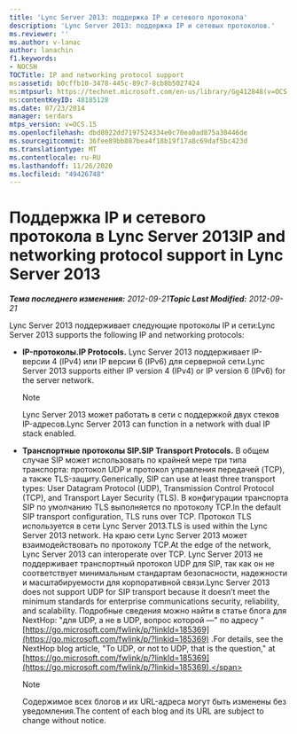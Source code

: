 ```yaml
---
title: 'Lync Server 2013: поддержка IP и сетевого протокола'
description: 'Lync Server 2013: поддержка IP и сетевых протоколов.'
ms.reviewer: ''
ms.author: v-lanac
author: lanachin
f1.keywords:
- NOCSH
TOCTitle: IP and networking protocol support
ms:assetid: b0cffb10-3478-445c-89c7-8cb8b5027424
ms:mtpsurl: https://technet.microsoft.com/en-us/library/Gg412848(v=OCS.15)
ms:contentKeyID: 48185128
ms.date: 07/23/2014
manager: serdars
mtps_version: v=OCS.15
ms.openlocfilehash: dbd8022dd7197524334e0c70ea0ad875a30446de
ms.sourcegitcommit: 36fee89bb887bea4f18b19f17a8c69daf5bc423d
ms.translationtype: MT
ms.contentlocale: ru-RU
ms.lasthandoff: 11/26/2020
ms.locfileid: "49426748"
---
```

# <a name="ip-and-networking-protocol-support-in-lync-server-2013"></a><span data-ttu-id="00119-103">Поддержка IP и сетевого протокола в Lync Server 2013</span><span class="sxs-lookup"><span data-stu-id="00119-103">IP and networking protocol support in Lync Server 2013</span></span>

<div data-xmlns="http://www.w3.org/1999/xhtml">

<div class="topic" data-xmlns="http://www.w3.org/1999/xhtml" data-msxsl="urn:schemas-microsoft-com:xslt" data-cs="https://msdn.microsoft.com/">

<div data-asp="https://msdn2.microsoft.com/asp">



</div>

<div id="mainSection">

<div id="mainBody"><span data-ttu-id="00119-104">

<span> </span></span><span class="sxs-lookup"><span data-stu-id="00119-104">

<span> </span></span></span>

<span data-ttu-id="00119-105">_**Тема последнего изменения:** 2012-09-21_</span><span class="sxs-lookup"><span data-stu-id="00119-105">_**Topic Last Modified:** 2012-09-21_</span></span>

<span data-ttu-id="00119-106">Lync Server 2013 поддерживает следующие протоколы IP и сети:</span><span class="sxs-lookup"><span data-stu-id="00119-106">Lync Server 2013 supports the following IP and networking protocols:</span></span>

  - <span data-ttu-id="00119-107">**IP-протоколы.**</span><span class="sxs-lookup"><span data-stu-id="00119-107">**IP Protocols.**</span></span>   <span data-ttu-id="00119-108">Lync Server 2013 поддерживает IP-версии 4 (IPv4) или IP версии 6 (IPv6) для серверной сети.</span><span class="sxs-lookup"><span data-stu-id="00119-108">Lync Server 2013 supports either IP version 4 (IPv4) or IP version 6 (IPv6) for the server network.</span></span>
    
    <div>
    

    > [!NOTE]  
    > <span data-ttu-id="00119-109">Lync Server 2013 может работать в сети с поддержкой двух стеков IP-адресов.</span><span class="sxs-lookup"><span data-stu-id="00119-109">Lync Server 2013 can function in a network with dual IP stack enabled.</span></span>

    
    </div>

  - <span data-ttu-id="00119-110">**Транспортные протоколы SIP.**</span><span class="sxs-lookup"><span data-stu-id="00119-110">**SIP Transport Protocols.**</span></span>   <span data-ttu-id="00119-111">В общем случае SIP может использовать по крайней мере три типа транспорта: протокол UDP и протокол управления передачей (TCP), а также TLS-защиту.</span><span class="sxs-lookup"><span data-stu-id="00119-111">Generically, SIP can use at least three transport types: User Datagram Protocol (UDP), Transmission Control Protocol (TCP), and Transport Layer Security (TLS).</span></span> <span data-ttu-id="00119-112">В конфигурации транспорта SIP по умолчанию TLS выполняется по протоколу TCP.</span><span class="sxs-lookup"><span data-stu-id="00119-112">In the default SIP transport configuration, TLS runs over TCP.</span></span> <span data-ttu-id="00119-113">Протокол TLS используется в сети Lync Server 2013.</span><span class="sxs-lookup"><span data-stu-id="00119-113">TLS is used within the Lync Server 2013 network.</span></span> <span data-ttu-id="00119-114">На краю сети Lync Server 2013 может взаимодействовать по протоколу TCP.</span><span class="sxs-lookup"><span data-stu-id="00119-114">At the edge of the network, Lync Server 2013 can interoperate over TCP.</span></span> <span data-ttu-id="00119-115">Lync Server 2013 не поддерживает транспортный протокол UDP для SIP, так как он не соответствует минимальным стандартам безопасности, надежности и масштабируемости для корпоративной связи.</span><span class="sxs-lookup"><span data-stu-id="00119-115">Lync Server 2013 does not support UDP for SIP transport because it doesn’t meet the minimum standards for enterprise communications security, reliability, and scalability.</span></span> <span data-ttu-id="00119-116">Подробные сведения можно найти в статье блога для NextHop: "для UDP, а не в UDP, вопрос которой —" по адресу " [https://go.microsoft.com/fwlink/p/?linkId=185369](https://go.microsoft.com/fwlink/p/?linkid=185369) .</span><span class="sxs-lookup"><span data-stu-id="00119-116">For details, see the NextHop blog article, "To UDP, or not to UDP, that is the question," at [https://go.microsoft.com/fwlink/p/?linkId=185369](https://go.microsoft.com/fwlink/p/?linkid=185369).</span></span>
    
    <div>
    

    > [!NOTE]  
    > <span data-ttu-id="00119-117">Содержимое всех блогов и их URL-адреса могут быть изменены без уведомления.</span><span class="sxs-lookup"><span data-stu-id="00119-117">The content of each blog and its URL are subject to change without notice.</span></span>

    
    <span data-ttu-id="00119-118"></div>

</div>

<span> </span>

</div>

</div>

</span><span class="sxs-lookup"><span data-stu-id="00119-118"></div>

</div>

<span> </span>

</div>

</div>

</span></span></div>

